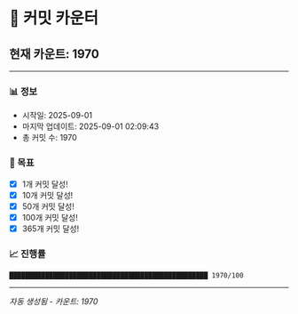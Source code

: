 # 🔢 커밋 카운터

## 현재 카운트: 1970

---

### 📊 정보
- 시작일: 2025-09-01
- 마지막 업데이트: 2025-09-01 02:09:43
- 총 커밋 수: 1970

### 🎯 목표
- [x] 1개 커밋 달성!
- [x] 10개 커밋 달성!
- [x] 50개 커밋 달성!
- [x] 100개 커밋 달성!
- [x] 365개 커밋 달성!

### 📈 진행률
```
██████████████████████████████████████████████████ 1970/100
```

---
*자동 생성됨 - 카운트: 1970*
